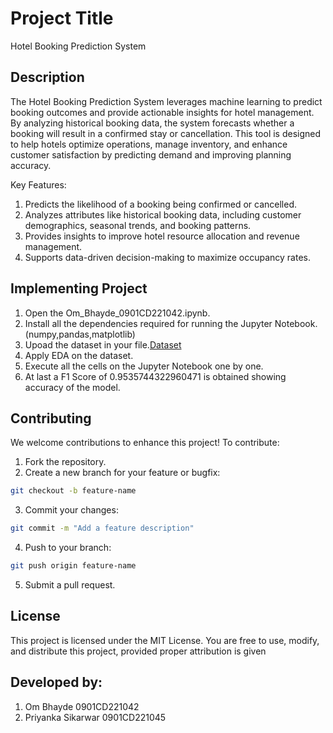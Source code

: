 # Project Title
Hotel Booking Prediction System
## Description
The Hotel Booking Prediction System leverages machine learning to predict booking outcomes and provide actionable insights for hotel management. By analyzing historical booking data, the system forecasts whether a booking will result in a confirmed stay or cancellation. This tool is designed to help hotels optimize operations, manage inventory, and enhance customer satisfaction by predicting demand and improving planning accuracy.

Key Features:

1. Predicts the likelihood of a booking being confirmed or cancelled.
2. Analyzes attributes like historical booking data, including customer demographics, seasonal trends, and booking patterns.
3. Provides insights to improve hotel resource allocation and revenue management.
4. Supports data-driven decision-making to maximize occupancy rates.

## Implementing Project
1. Open the Om_Bhayde_0901CD221042.ipynb.
2. Install all the dependencies required for running the Jupyter Notebook. (numpy,pandas,matplotlib)
3. Upoad the dataset in your file.[Dataset](https://drive.google.com/file/d/1f3aO_jU1LpW5KBmix6xI_-YyKN_t7krU/view?usp=sharing)
4. Apply EDA on the dataset.
5. Execute all the cells on the Jupyter Notebook one by one.
6. At last a F1 Score of 0.9535744322960471 is obtained showing accuracy of the model.

## Contributing
We welcome contributions to enhance this project! To contribute:
1. Fork the repository.
2. Create a new branch for your feature or bugfix:
``` bash
git checkout -b feature-name
```
3. Commit your changes:
``` bash
git commit -m "Add a feature description"
```
4. Push to your branch:
``` bash
git push origin feature-name
```
5. Submit a pull request.
## License
This project is licensed under the MIT License. You are free to use, modify, and distribute this project, provided proper attribution is given

## Developed by:
01. Om Bhayde 0901CD221042
02. Priyanka Sikarwar 0901CD221045
